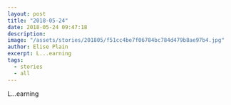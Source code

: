 ```yaml
---
layout: post
title: "2018-05-24"
date: 2018-05-24 09:47:18
description: 
image: "/assets/stories/201805/f51cc4be7f06784bc784d479b8ae97b4.jpg"
author: Elise Plain
excerpt: L...earning
tags: 
  - stories
  - all
---
```


L...earning
<p></p>
